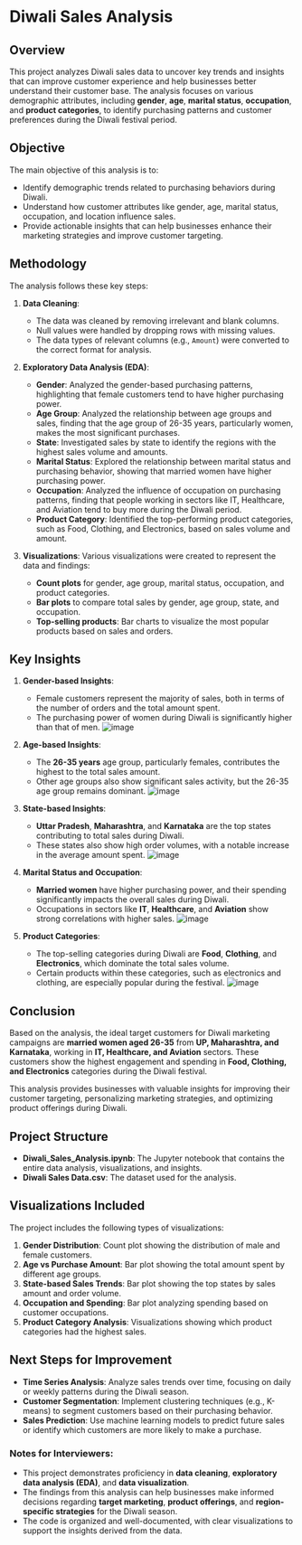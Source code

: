 # Diwali Sales Analysis

## Overview
This project analyzes Diwali sales data to uncover key trends and insights that can improve customer experience and help businesses better understand their customer base. The analysis focuses on various demographic attributes, including **gender**, **age**, **marital status**, **occupation**, and **product categories**, to identify purchasing patterns and customer preferences during the Diwali festival period.

## Objective
The main objective of this analysis is to:
- Identify demographic trends related to purchasing behaviors during Diwali.
- Understand how customer attributes like gender, age, marital status, occupation, and location influence sales.
- Provide actionable insights that can help businesses enhance their marketing strategies and improve customer targeting.

## Methodology

The analysis follows these key steps:

1. **Data Cleaning**:
   - The data was cleaned by removing irrelevant and blank columns.
   - Null values were handled by dropping rows with missing values.
   - The data types of relevant columns (e.g., `Amount`) were converted to the correct format for analysis.

2. **Exploratory Data Analysis (EDA)**:
   - **Gender**: Analyzed the gender-based purchasing patterns, highlighting that female customers tend to have higher purchasing power.
   - **Age Group**: Analyzed the relationship between age groups and sales, finding that the age group of 26-35 years, particularly women, makes the most significant purchases.
   - **State**: Investigated sales by state to identify the regions with the highest sales volume and amounts.
   - **Marital Status**: Explored the relationship between marital status and purchasing behavior, showing that married women have higher purchasing power.
   - **Occupation**: Analyzed the influence of occupation on purchasing patterns, finding that people working in sectors like IT, Healthcare, and Aviation tend to buy more during the Diwali period.
   - **Product Category**: Identified the top-performing product categories, such as Food, Clothing, and Electronics, based on sales volume and amount.

3. **Visualizations**:
   Various visualizations were created to represent the data and findings:
   - **Count plots** for gender, age group, marital status, occupation, and product categories.
   - **Bar plots** to compare total sales by gender, age group, state, and occupation.
   - **Top-selling products**: Bar charts to visualize the most popular products based on sales and orders.

## Key Insights

1. **Gender-based Insights**:
   - Female customers represent the majority of sales, both in terms of the number of orders and the total amount spent.
   - The purchasing power of women during Diwali is significantly higher than that of men.
     ![image](https://github.com/user-attachments/assets/76349a18-1cfd-4efe-9214-ed4b6ac4bca9)


2. **Age-based Insights**:
   - The **26-35 years** age group, particularly females, contributes the highest to the total sales amount.
   - Other age groups also show significant sales activity, but the 26-35 age group remains dominant.
     ![image](https://github.com/user-attachments/assets/732e0568-2883-4408-abc2-e8e97de54f07)

3. **State-based Insights**:
   - **Uttar Pradesh**, **Maharashtra**, and **Karnataka** are the top states contributing to total sales during Diwali.
   - These states also show high order volumes, with a notable increase in the average amount spent.
     ![image](https://github.com/user-attachments/assets/f6b41fc3-ec83-4ad8-8134-26246b5de0af)

4. **Marital Status and Occupation**:
   - **Married women** have higher purchasing power, and their spending significantly impacts the overall sales during Diwali.
   - Occupations in sectors like **IT**, **Healthcare**, and **Aviation** show strong correlations with higher sales.
     ![image](https://github.com/user-attachments/assets/f2d605c6-b7a4-4434-8eed-dd4b66e9399a)

5. **Product Categories**:
   - The top-selling categories during Diwali are **Food**, **Clothing**, and **Electronics**, which dominate the total sales volume.
   - Certain products within these categories, such as electronics and clothing, are especially popular during the festival.
     ![image](https://github.com/user-attachments/assets/6ef65d37-080b-4f65-b381-74dddf556a62)

## Conclusion

Based on the analysis, the ideal target customers for Diwali marketing campaigns are **married women aged 26-35** from **UP, Maharashtra, and Karnataka**, working in **IT, Healthcare, and Aviation** sectors. These customers show the highest engagement and spending in **Food, Clothing, and Electronics** categories during the Diwali festival.

This analysis provides businesses with valuable insights for improving their customer targeting, personalizing marketing strategies, and optimizing product offerings during Diwali.

## Project Structure

- **Diwali_Sales_Analysis.ipynb**: The Jupyter notebook that contains the entire data analysis, visualizations, and insights.
- **Diwali Sales Data.csv**: The dataset used for the analysis.
## Visualizations Included

The project includes the following types of visualizations:
1. **Gender Distribution**: Count plot showing the distribution of male and female customers.
2. **Age vs Purchase Amount**: Bar plot showing the total amount spent by different age groups.
3. **State-based Sales Trends**: Bar plot showing the top states by sales amount and order volume.
4. **Occupation and Spending**: Bar plot analyzing spending based on customer occupations.
5. **Product Category Analysis**: Visualizations showing which product categories had the highest sales.

## Next Steps for Improvement

- **Time Series Analysis**: Analyze sales trends over time, focusing on daily or weekly patterns during the Diwali season.
- **Customer Segmentation**: Implement clustering techniques (e.g., K-means) to segment customers based on their purchasing behavior.
- **Sales Prediction**: Use machine learning models to predict future sales or identify which customers are more likely to make a purchase.

### Notes for Interviewers:

- This project demonstrates proficiency in **data cleaning**, **exploratory data analysis (EDA)**, and **data visualization**.
- The findings from this analysis can help businesses make informed decisions regarding **target marketing**, **product offerings**, and **region-specific strategies** for the Diwali season.
- The code is organized and well-documented, with clear visualizations to support the insights derived from the data.
